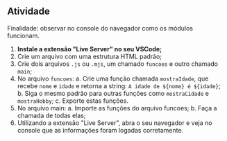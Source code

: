 ## Atividade

Finalidade: observar no console do navegador como os módulos funcionam.

1. **Instale a extensão "Live Server" no seu VSCode;**
2. Crie um arquivo com uma estrutura HTML padrão;
3. Crie dois arquivos `.js` ou `.mjs`, um chamado `funcoes` e outro chamado `main`;
4. No arquivo `funcoes`:
    a. Crie uma função chamada `mostraIdade`, que recebe `nome` e `idade` e retorna a string: `A idade de ${nome} é ${idade}`;
    b. Siga o mesmo padrão para outras funções como `mostraCidade` e `mostraHobby`;
    c. Exporte estas funções.
5. No arquivo main:
    a. Importe as funções do arquivo funcoes;
    b. Faça a chamada de todas elas;
6. Utilizando a extensão "Live Server", abra o seu navegador e veja no console que as informações foram logadas corretamente.
